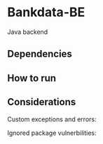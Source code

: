 # Bankdata-BE
Java backend

## Dependencies


## How to run


## Considerations
Custom exceptions and errors:

Ignored package vulnerbilities:
